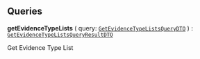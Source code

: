 

## Queries

  
<article>

**getEvidenceTypeLists** ( query: [`GetEvidenceTypeListsQueryDTO`](#get-evidence-type-lists-query) ) : [`GetEvidenceTypeListsQueryResultDTO`](#get-evidence-type-lists-query) <br/> 

Get Evidence Type List

</article>

